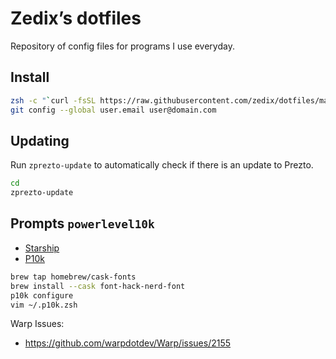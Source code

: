 # Zedix’s dotfiles

Repository of config files for programs I use everyday.

## Install

```sh
zsh -c "`curl -fsSL https://raw.githubusercontent.com/zedix/dotfiles/master/install.sh`"
git config --global user.email user@domain.com
```

## Updating

Run `zprezto-update` to automatically check if there is an update to Prezto.

```sh
cd
zprezto-update
```

## Prompts `powerlevel10k`

- [Starship](https://starship.rs/)
- [P10k](https://github.com/romkatv/powerlevel10k)

```sh
brew tap homebrew/cask-fonts
brew install --cask font-hack-nerd-font
p10k configure
vim ~/.p10k.zsh
```

Warp Issues:
- https://github.com/warpdotdev/Warp/issues/2155
